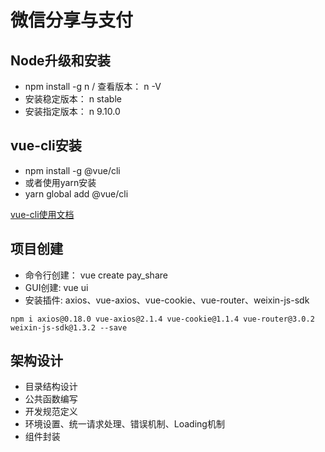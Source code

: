 # 微信分享与支付

## Node升级和安装

* npm install -g n / 查看版本： n -V
* 安装稳定版本： n stable
* 安装指定版本： n 9.10.0

## vue-cli安装

* npm install -g @vue/cli
* 或者使用yarn安装
* yarn global add @vue/cli

[vue-cli使用文档](https://cli.vuejs.org)

## 项目创建

* 命令行创建：  vue create pay_share
* GUI创建:     vue ui
* 安装插件:    axios、vue-axios、vue-cookie、vue-router、weixin-js-sdk

`npm i axios@0.18.0 vue-axios@2.1.4 vue-cookie@1.1.4 vue-router@3.0.2 weixin-js-sdk@1.3.2 --save`

## 架构设计

* 目录结构设计
* 公共函数编写
* 开发规范定义
* 环境设置、统一请求处理、错误机制、Loading机制
* 组件封装
